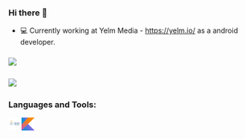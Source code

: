### Hi there :wave:

- :computer: Currently working at Yelm Media - https://yelm.io/ as a android developer.

### 

![](https://github-readme-stats.vercel.app/api?username=AlexKrayVR&count_private=true&hide=contribs,stars&theme=dracula&show_icons=true)

###

![](https://github-readme-stats.vercel.app/api/top-langs/?username=AlexKrayVR&count_private=true&theme=dracula&show_icons=true)

### Languages and Tools:

<img align="left" alt="JAVA" width="26px" src="https://raw.githubusercontent.com/github/explore/80688e429a7d4ef2fca1e82350fe8e3517d3494d/topics/java/java.png" />
<img align="left" alt="KOTLIN" width="26px" src="https://raw.githubusercontent.com/github/explore/80688e429a7d4ef2fca1e82350fe8e3517d3494d/topics/kotlin/kotlin.png" />

<br/>
